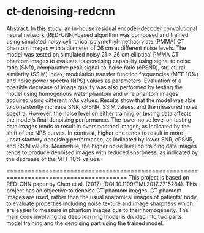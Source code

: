 # ct-denoising-redcnn

Abstract: In this study, an in-house residual encoder-decoder convolutional neural network (RED-CNN)-based algorithm was composed and trained using simulated noisy cylindrical polymethyl-methacrylate (PMMA) CT phantom images with a diameter of 26 cm at different noise levels. The model was tested on simulated noisy 21 × 26 cm elliptical PMMA CT phantom images to evaluate its denoising capability using signal to noise ratio (SNR), comparative peak signal-to-noise ratio (cPSNR), structural similarity (SSIM) index, modulation transfer function frequencies (MTF 10%) and noise power spectra (NPS) values as parameters. Evaluation of a possible decrease of image quality was also performed by testing the model using homogenous water phantom and wire phantom images acquired using different mAs values. Results show that the model was able to consistently increase SNR, cPSNR, SSIM values, and the measured noise spectra. However, the noise level on either training or testing data affects the model’s final denoising performance. The lower noise level on testing data images tends to result in oversmoothed images, as indicated by the shift of the NPS curves. In contrast, higher one tends to result in more unsatisfactory denoising performance, as indicated by lower SNR, cPSNR, and SSIM values. Meanwhile, the higher noise level on training data images tends to produce denoised images with reduced sharpness, as indicated by the decrease of the MTF 10% values.

========================================================================================
This project is based on RED-CNN paper by Chen et al. (2017) (DOI:10.1109/TMI.2017.2715284). This project has an objective to denoise CT phantom images. CT phantom images are used, rather than the usual anatomical images of patients' body, to evaluate properties including noise texture and image sharpness which are easier to measure in phantom images due to their homogeneity. The main code involving the deep learning model is divided into two parts: model training and the denoising part using the trained model.
